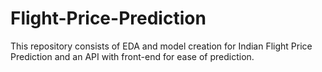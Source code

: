 # Flight-Price-Prediction
This repository consists of EDA and model creation for Indian Flight Price Prediction and an API with front-end for ease of  prediction.
